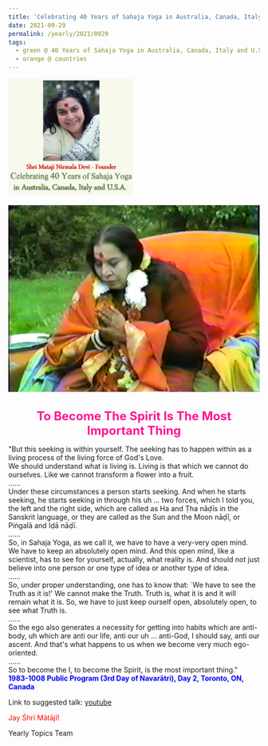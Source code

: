 ```yaml
---
title: 'Celebrating 40 Years of Sahaja Yoga in Australia, Canada, Italy and U.S.A. and its Culture, Post 36'
date: 2021-09-29
permalink: /yearly/2021/0929
tags:
  - green @ 40 Years of Sahaja Yoga in Australia, Canada, Italy and U.S.A. and its Culture
  - orange @ countries
---
```


<div style="text-align: left"><img src="/images/Celebrating40YearsSahajaYoga.png" width="250" /></div><br>

<div style="text-align: center"><img src="/images/image774.png" /></div>

<br>
<p style="color:DeepPink; text-align:center">
<font size="+2"><b>To Become The Spirit Is The Most Important Thing</b><br></font>
</p>

<p>
"But this seeking is within yourself. The seeking has to happen within as a living process of the living force of God's Love.<br>
We should understand what is living is. Living is that which we cannot do ourselves. Like we cannot transform a flower into a fruit.<br>
......<br>
Under these circumstances a person starts seeking. And when he starts seeking, he starts seeking in through his uh ... two forces, which I told you, the left and the right side, which are called as Ha and Ṭha nāḍīs in the Sanskrit language, or they are called as the Sun and the Moon nāḍī, or Piṅgalā and Iḍā nāḍī.<br>
......<br>
So, in Sahaja Yoga, as we call it, we have to have a very-very open mind. We have to keep an absolutely open mind. And this open mind, like a scientist, has to see for yourself, actually, what reality is. And should not just believe into one person or one type of idea or another type of idea.<br>
......<br>
So, under proper understanding, one has to know that: `We have to see the Truth as it is!' We cannot make the Truth. Truth is, what it is and it will remain what it is. So, we have to just keep ourself open, absolutely open, to see what Truth is.<br>
......<br>
So the ego also generates a necessity for getting into habits which are anti-body, uh which are anti our life, anti our uh ... anti-God, I should say, anti our ascent. And that's what happens to us when we become very much ego-oriented.<br>
......<br>
So to become the I, to become the Spirit, is the most important thing."<br>
<font color="blue"><b>1983-1008 Public Program (3rd Day of Navarātri), Day 2, Toronto, ON, Canada</b></font><br>
</p>

Link to suggested talk: <a href="https://youtu.be/Pm6gcCsVZmA"> youtube</a><br>

<p style="color:red;">Jay Śhrī Mātājī!<br></p>

Yearly Topics Team